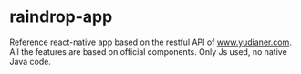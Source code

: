 # raindrop-app
Reference react-native app based on the restful API of www.yudianer.com.
All the features are based on official components. Only Js used, no native Java code.


